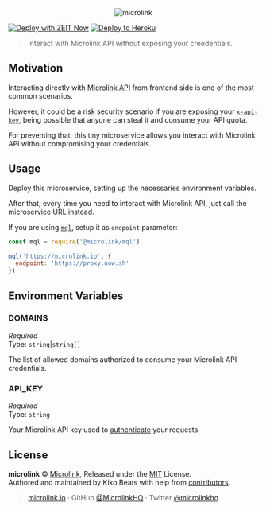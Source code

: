 <div align="center">
  <img src="https://cdn.microlink.io/banner/proxy.png" alt="microlink">
  <br>
</div>

[![Deploy with ZEIT Now](https://zeit.co/button)](https://zeit.co/new/project?template=https://github.com/microlinkhq/proxy)
[![Deploy to Heroku](https://www.herokucdn.com/deploy/button.svg)](https://heroku.com/deploy)

> Interact with Microlink API without exposing your creedentials.

## Motivation

Interacting directly with [Microlink API](https://microlink.io/docs/api/getting-started/overview) from frontend side is one of the most common scenarios.

However, it could be a risk security scenario if you are exposing your [`x-api-key`](https://microlink.io/docs/api/api-basics/authentication), being possible that anyone can steal it and consume your API quota.

For preventing that, this tiny microservice allows you interact with Microlink API without compromising your credentials.

## Usage

Deploy this microservice, setting up the necessaries environment variables.

After that, every time you need to interact with Microlink API, just call the microservice URL instead.

If you are using [`mql`](https://github.com/microlinkhq/mql), setup it as `endpoint` parameter:

```js
const mql = require('@microlink/mql')

mql('https://microlink.io', {
  endpoint: 'https://proxy.now.sh'
})
```

## Environment Variables

### DOMAINS

*Required*</br>
Type: `string`|`string[]`

The list of allowed domains authorized to consume your Microlink API credentials.

### API_KEY

*Required*</br>
Type: `string`

Your Microlink API key used to [authenticate](https://microlink.io/docs/api/api-basics/authentication) your requests.

## License

**microlink** © [Microlink](https://microlink.io), Released under the [MIT](https://github.com/microlinkhq/proxy/blob/master/LICENSE.md) License.<br>
Authored and maintained by Kiko Beats with help from [contributors](https://github.com/microlinkhq/proxy/contributors).

> [microlink.io](https://microlink.io) · GitHub [@MicrolinkHQ](https://github.com/microlinkhq) · Twitter [@microlinkhq](https://twitter.com/microlinkhq)
